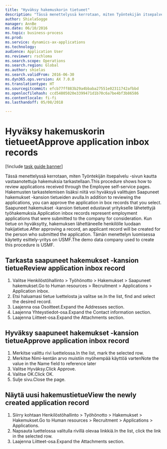 ```yaml
--- 
title: "Hyväksy hakemuskorin tietueet"
description: "Tässä menettelyssä kerrotaan, miten Työntekijän itsepalvelu -sivun kautta vastaanotettuja hakemuksia tarkastellaan."
author: ShielaSogge
manager: AnnBe
ms.date: 06/10/2016
ms.topic: business-process
ms.prod: 
ms.service: dynamics-ax-applications
ms.technology: 
audience: Application User
ms.reviewer: rschloma
ms.search.scope: Operations
ms.search.region: Global
ms.author: shielas
ms.search.validFrom: 2016-06-30
ms.dyn365.ops.version: AX 7.0.0
ms.translationtype: HT
ms.sourcegitcommit: efcb77ff883b29a4bbaba27551e02311742afbbd
ms.openlocfilehash: ccd54805020e3399471d1b70c6a7be4bf3b86586
ms.contentlocale: fi-fi
ms.lasthandoff: 05/08/2018

---
```

# <a name="approve-application-inbox-records"></a><span data-ttu-id="97dda-103">Hyväksy hakemuskorin tietueet</span><span class="sxs-lookup"><span data-stu-id="97dda-103">Approve application inbox records</span></span>

[!include [task guide banner](../../includes/task-guide-banner.md)]

<span data-ttu-id="97dda-104">Tässä menettelyssä kerrotaan, miten Työntekijän itsepalvelu -sivun kautta vastaanotettuja hakemuksia tarkastellaan.</span><span class="sxs-lookup"><span data-stu-id="97dda-104">This procedure shows how to review applications received through the Employee self-service pages.</span></span> <span data-ttu-id="97dda-105">Hakemusten tarkastelemisen lisäksi niitä voi hyväksyä valittujen Saapuneet hakemukset -kansion tietueiden avulla.</span><span class="sxs-lookup"><span data-stu-id="97dda-105">In addition to reviewing the applications, you can approve the application in box records that you select.</span></span> <span data-ttu-id="97dda-106">Saapuneet hakemukset -kansion tietueet edustavat yritykselle lähetettyjä työhakemuksia.</span><span class="sxs-lookup"><span data-stu-id="97dda-106">Application inbox records represent employment applications that were submitted to the company for consideration.</span></span> <span data-ttu-id="97dda-107">Kun tietue on hyväksytty, hakemuksen lähettäneelle henkilölle luodaan hakijatietue.</span><span class="sxs-lookup"><span data-stu-id="97dda-107">After approving a record, an applicant record will be created for the person who submitted the application.</span></span> <span data-ttu-id="97dda-108">Tämän menettelyn luomisessa käytetty esittely-yritys on USMF.</span><span class="sxs-lookup"><span data-stu-id="97dda-108">The demo data company used to create this procedure is USMF.</span></span>


## <a name="review-application-inbox-record"></a><span data-ttu-id="97dda-109">Tarkasta saapuneet hakemukset -kansion tietue</span><span class="sxs-lookup"><span data-stu-id="97dda-109">Review application inbox record</span></span>
1. <span data-ttu-id="97dda-110">Valitse Henkilöstöhallinto > Työhönotto > Hakemukset > Saapuneet hakemukset.</span><span class="sxs-lookup"><span data-stu-id="97dda-110">Go to Human resources > Recruitment > Applications > Application inbox.</span></span>
2. <span data-ttu-id="97dda-111">Etsi haluamasi tietue luettelosta ja valitse se.</span><span class="sxs-lookup"><span data-stu-id="97dda-111">In the list, find and select the desired record.</span></span>
3. <span data-ttu-id="97dda-112">Laajenna osa Osoitteet.</span><span class="sxs-lookup"><span data-stu-id="97dda-112">Expand the Addresses section.</span></span>
4. <span data-ttu-id="97dda-113">Laajenna Yhteystiedot-osa.</span><span class="sxs-lookup"><span data-stu-id="97dda-113">Expand the Contact information section.</span></span>
5. <span data-ttu-id="97dda-114">Laajenna Liitteet-osa.</span><span class="sxs-lookup"><span data-stu-id="97dda-114">Expand the Attachments section.</span></span>

## <a name="approve-application-inbox-record"></a><span data-ttu-id="97dda-115">Hyväksy saapuneet hakemukset -kansion tietue</span><span class="sxs-lookup"><span data-stu-id="97dda-115">Approve application inbox record</span></span>
1. <span data-ttu-id="97dda-116">Merkitse valittu rivi luettelossa.</span><span class="sxs-lookup"><span data-stu-id="97dda-116">In the list, mark the selected row.</span></span>
2. <span data-ttu-id="97dda-117">Merkitse Nimi-kentän arvo muistiin myöhempää käyttöä varten</span><span class="sxs-lookup"><span data-stu-id="97dda-117">Note the value in the Name field to reference later</span></span>
3. <span data-ttu-id="97dda-118">Valitse Hyväksy.</span><span class="sxs-lookup"><span data-stu-id="97dda-118">Click Approve.</span></span>
4. <span data-ttu-id="97dda-119">Valitse OK.</span><span class="sxs-lookup"><span data-stu-id="97dda-119">Click OK.</span></span>
5. <span data-ttu-id="97dda-120">Sulje sivu.</span><span class="sxs-lookup"><span data-stu-id="97dda-120">Close the page.</span></span>

## <a name="view-the-newly-created-application-record"></a><span data-ttu-id="97dda-121">Näytä uusi hakemustietue</span><span class="sxs-lookup"><span data-stu-id="97dda-121">View the newly created application record</span></span>
1. <span data-ttu-id="97dda-122">Siirry kohtaan Henkilöstöhallinto > Työhönotto > Hakemukset > Hakemukset.</span><span class="sxs-lookup"><span data-stu-id="97dda-122">Go to Human resources > Recruitment > Applications > Applications.</span></span>
2. <span data-ttu-id="97dda-123">Napsauta luettelossa valitulla rivillä olevaa linkkiä.</span><span class="sxs-lookup"><span data-stu-id="97dda-123">In the list, click the link in the selected row.</span></span>
3. <span data-ttu-id="97dda-124">Laajenna Liitteet-osa.</span><span class="sxs-lookup"><span data-stu-id="97dda-124">Expand the Attachments section.</span></span>


